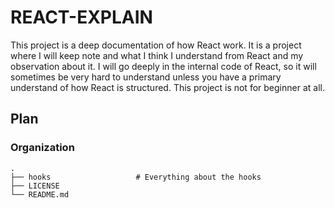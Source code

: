 # REACT-EXPLAIN

This project is a deep documentation of how React work. It is a project where I will keep note and what I think I understand from React and my observation about it. I will go deeply in the internal code of React, so it will sometimes be very hard to understand unless you have a primary understand of how React is structured. This project is not for beginner at all.

## Plan

### Organization

    .
    ├── hooks                   # Everything about the hooks
    ├── LICENSE
    └── README.md

